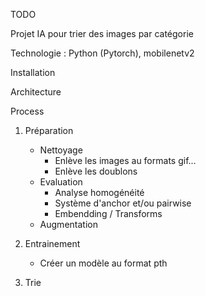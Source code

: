 TODO

Projet IA pour trier des images par catégorie

Technologie : Python (Pytorch), mobilenetv2

Installation

Architecture

Process 
1. Préparation
    - Nettoyage
        - Enlève les images au formats gif...
        - Enlève les doublons
    - Evaluation
        - Analyse homogénéité
        - Système d'anchor et/ou pairwise
        - Embendding / Transforms
    - Augmentation
2. Entrainement
    - Créer un modèle au format pth

3. Trie
